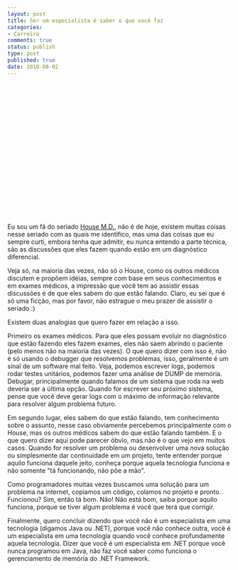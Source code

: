 ```yaml
---
layout: post
title: Ser um especialista é saber o que você faz
categories:
- Carreira
comments: true
status: publish
type: post
published: true
date: 2010-08-02
---
```

<object width="400" height="300"><param name="allowfullscreen" value="true" /><param name="allowscriptaccess" value="always" /><param name="movie" value="http://vimeo.com/moogaloop.swf?clip_id=13711294&server=vimeo.com&show_title=1&show_byline=1&show_portrait=0&color=&fullscreen=1" /><embed src="http://vimeo.com/moogaloop.swf?clip_id=13711294&server=vimeo.com&show_title=1&show_byline=1&show_portrait=0&color=&fullscreen=1" type="application/x-shockwave-flash" allowfullscreen="true" allowscriptaccess="always" width="400" height="300" /></object>

<p>Eu sou um fã do seriado <a href="http://uc.globo.com/house/">House M.D.</a>, não é de hoje, existem muitas coisas nesse seriado com as quais me identifico, mas uma das coisas que eu sempre curti, embora tenha que admitir, eu nunca entendo a parte técnica, são as discussões que eles fazem quando estão em um diagnóstico diferencial.</p>  <p>Veja só, na maioria das vezes, não só o House, como os outros médicos discutem e propõem idéias, sempre com base em seus conhecimentos e em exames médicos, a impressão que você tem ao assistir essas discussões é de que eles sabem do que estão falando. Claro, eu sei que é só uma ficção, mas por favor, não estrague o meu prazer de assistir o seriado :)</p>  <p>Existem duas analogias que quero fazer em relação a isso.</p>  <p>Primeiro os exames médicos. Para que eles possam evoluir no diagnóstico que estão fazendo eles fazem exames, eles não saem abrindo o paciente (pelo menos não na maioria das vezes). O que quero dizer com isso é, não é só usando o debugger que resolvemos problemas, isso, geralmente é um sinal de um software mal feito. Veja, podemos escrever logs, podemos rodar testes unitários, podemos fazer uma análise de DUMP de memória. Debugar, principalmente quando falamos de um sistema que roda na web deveria ser a última opção. Quando for escrever seu próximo sistema, pense que você deve gerar logs com o máximo de informação relevante para resolver algum problema futuro.</p>  <p>Em segundo lugar, eles sabem do que estão falando, tem conhecimento sobre o assunto, nesse caso obviamente percebemos principalmente com o House, mas os outros médicos sabem do que estão falando também. E o que quero dizer aqui pode parecer óbvio, mas não é o que vejo em muitos casos. Quando for resolver um problema ou desenvolver uma nova solução ou simplesmente dar continuidade em um projeto, tente entender porque aquilo funciona daquele jeito, conheça porque aquela tecnologia funciona e não somente "tá funcionando, não põe a mão".</p>  <p>Como programadores muitas vezes buscamos uma solução para um problema na internet, copiamos um código, colamos no projeto e pronto. Funcionou? Sim, então tá bom. Não! Não está bom, saiba porque aquilo funciona, porque se tiver algum problema é você que terá que corrigir.</p>  <p>Finalmente, quero concluir dizendo que você não é um especialista em uma tecnologia (digamos Java ou .NET), porque você não conhece outra, você é um especialista em uma tecnologia quando você conhece profundamente aquela tecnologia. Dizer que você é um especialista em .NET porque você nunca programou em Java, não faz você saber como funciona o gerenciamento de memória do .NET Framework.</p>
